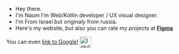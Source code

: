 <ul>
<li>Hey there.</li>
<li>I'm Naum I'm Web/Kotlin developer / UX visual designer.</li>
<li>I'm From Israel but originaly from russia.</li>
<li>Here's my website, but also you can rate my projects at <a style="font-weight:bold" href="https://www.figma.com/@naumchik"> Figma</a></li>
</ul>

You can even [link to Google!](http://google.com)
[<img alt="lnkdin" width="30px" align="center" src="https://cdn-icons-png.flaticon.com/512/174/174857.png" />](https://www.linkedin.com/in/naum-khart-12224020b/)
